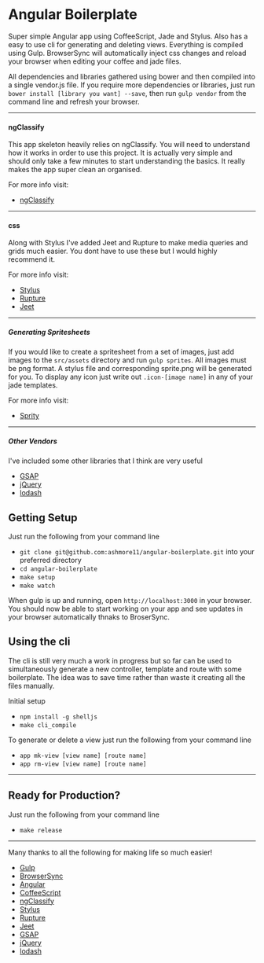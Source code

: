 # Angular Boilerplate

Super simple Angular app using CoffeeScript, Jade and Stylus. Also has a easy to use cli for generating and deleting views. Everything is compiled using Gulp. BrowserSync will automatically inject css changes and reload your browser when editing your coffee and jade files.

All dependencies and libraries gathered using bower and then compiled into a single vendor.js file. If you require more dependencies or libraries, just run `bower install [library you want] --save`, then run `gulp vendor` from the command line and refresh your browser.

---

#### ngClassify
This app skeleton heavily relies on ngClassify. You will need to understand how it works in order to use this project. It is actually very simple and should only take a few minutes to start understanding the basics. It really makes the app super clean an organised.

For more info visit:
  * [ngClassify](https://github.com/CaryLandholt/ng-classify)

---

#### css
Along with Stylus I've added Jeet and Rupture to make media queries and grids much easier. You dont have to use these but I would highly recommend it.

For more info visit:
  * [Stylus](https://learnboost.github.io/stylus/)
  * [Rupture](https://github.com/jenius/rupture)
  * [Jeet](http://jeet.gs/)

---

##### Generating Spritesheets

If you would like to create a spritesheet from a set of images, just add images to the `src/assets` directory and run `gulp sprites`. All images must be png format. A stylus file and corresponding sprite.png will be generated for you. To display any icon just write out `.icon-[image name]` in any of your jade templates.

For more info visit:
  * [Sprity](https://github.com/aslansky/css-sprite)

---

##### Other Vendors
I've included some other libraries that I think are very useful
  * [GSAP](http://greensock.com/gsap)
  * [jQuery](http://jquery.com/)
  * [lodash](https://lodash.com/)

## Getting Setup

Just run the following from your command line
  * `git clone git@github.com:ashmore11/angular-boilerplate.git` into your preferred directory
  * `cd angular-boilerplate`
  * `make setup`
  * `make watch`

When gulp is up and running, open `http://localhost:3000` in your browser. You should now be able to start working on your app and see updates in your browser automatically thnaks to BroserSync.

## Using the cli

The cli is still very much a work in progress but so far can be used to simultaneously generate a new controller, template and route with some boilerplate. The idea was to save time rather than waste it creating all the files manually.

Initial setup
  * `npm install -g shelljs`
  * `make cli_compile`

To generate or delete a view just run the following from your command line
  * `app mk-view [view name] [route name]`
  * `app rm-view [view name] [route name]`

---

## Ready for Production?

Just run the following from your command line
  * `make release`

---

Many thanks to all the following for making life so much easier!
  * [Gulp](http://gulpjs.com/)
  * [BrowserSync](http://www.browsersync.io/)
  * [Angular](http://angularjs.org/)
  * [CoffeeScript](http://coffeescript.org/)
  * [ngClassify](https://github.com/CaryLandholt/ng-classify)
  * [Stylus](https://learnboost.github.io/stylus/)
  * [Rupture](https://github.com/jenius/rupture)
  * [Jeet](http://jeet.gs/)
  * [GSAP](http://greensock.com/gsap)
  * [jQuery](http://jquery.com/)
  * [lodash](https://lodash.com/)